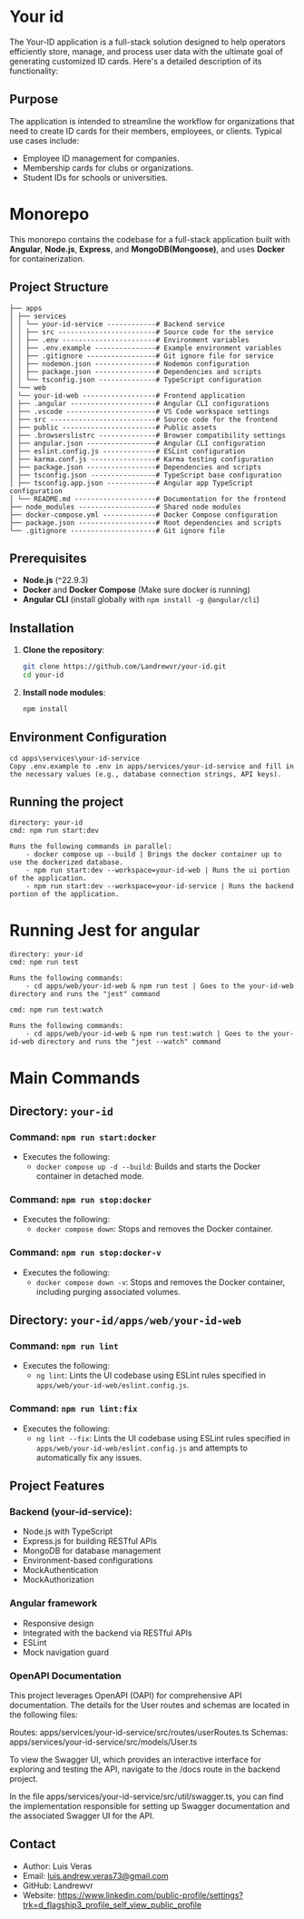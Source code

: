 
# Your id

The Your-ID application is a full-stack solution designed to help operators efficiently store, manage, and process user data with the ultimate goal of generating customized ID cards. Here's a detailed description of its functionality:

## Purpose

The application is intended to streamline the workflow for organizations that need to create ID cards for their members, employees, or clients. Typical use cases include:

- Employee ID management for companies.
- Membership cards for clubs or organizations.
- Student IDs for schools or universities.

# Monorepo

This monorepo contains the codebase for a full-stack application built with **Angular**, **Node.js**, **Express**, and **MongoDB(Mongoose)**, and uses **Docker** for containerization.

## Project Structure
    ├── apps 
    │ ├── services 
    │ │ └── your-id-service ------------# Backend service 
    │ │ ├── src ------------------------# Source code for the service 
    │ │ ├── .env -----------------------# Environment variables 
    │ │ ├── .env.example ---------------# Example environment variables 
    │ │ ├── .gitignore -----------------# Git ignore file for service 
    │ │ ├── nodemon.json ---------------# Nodemon configuration 
    │ │ ├── package.json ---------------# Dependencies and scripts 
    │ │ └── tsconfig.json --------------# TypeScript configuration 
    │ └── web 
    │ └── your-id-web ------------------# Frontend application 
    │ ├── .angular ---------------------# Angular CLI configurations 
    │ ├── .vscode ----------------------# VS Code workspace settings 
    │ ├── src --------------------------# Source code for the frontend 
    │ ├── public -----------------------# Public assets 
    │ ├── .browserslistrc --------------# Browser compatibility settings 
    │ ├── angular.json -----------------# Angular CLI configuration 
    │ ├── eslint.config.js -------------# ESLint configuration 
    │ ├── karma.conf.js ----------------# Karma testing configuration 
    │ ├── package.json -----------------# Dependencies and scripts 
    │ ├── tsconfig.json ----------------# TypeScript base configuration 
    │ ├── tsconfig.app.json ------------# Angular app TypeScript configuration 
    │ └── README.md --------------------# Documentation for the frontend 
    ├── node_modules -------------------# Shared node modules 
    ├── docker-compose.yml -------------# Docker Compose configuration 
    ├── package.json -------------------# Root dependencies and scripts 
    └── .gitignore ---------------------# Git ignore file

## Prerequisites

- **Node.js** (^22.9.3)
- **Docker** and **Docker Compose** (Make sure docker is running)
- **Angular CLI** (install globally with `npm install -g @angular/cli`)

## Installation

1. **Clone the repository**:

   ```bash
   git clone https://github.com/Landrewvr/your-id.git
   cd your-id

2. **Install node modules**:

    ```bash
    npm install

## Environment Configuration
    
    cd apps\services\your-id-service
    Copy .env.example to .env in apps/services/your-id-service and fill in the necessary values (e.g., database connection strings, API keys).


## Running the project

    directory: your-id
    cmd: npm run start:dev

    Runs the following commands in parallel:
        - docker compose up --build | Brings the docker container up to use the dockerized database.
        - npm run start:dev --workspace=your-id-web | Runs the ui portion of the application.
        - npm run start:dev --workspace=your-id-service | Runs the backend portion of the application.

# Running Jest for angular

    directory: your-id
    cmd: npm run test

    Runs the following commands:
        - cd apps/web/your-id-web & npm run test | Goes to the your-id-web directory and runs the "jest" command

    cmd: npm run test:watch

    Runs the following commands:
        - cd apps/web/your-id-web & npm run test:watch | Goes to the your-id-web directory and runs the "jest --watch" command


# Main Commands

## Directory: `your-id`

### Command: `npm run start:docker`
- Executes the following:
  - `docker compose up -d --build`: Builds and starts the Docker container in detached mode.

### Command: `npm run stop:docker`
- Executes the following:
  - `docker compose down`: Stops and removes the Docker container.

### Command: `npm run stop:docker-v`
- Executes the following:
  - `docker compose down -v`: Stops and removes the Docker container, including purging associated volumes.

## Directory: `your-id/apps/web/your-id-web`

### Command: `npm run lint`
- Executes the following:
  - `ng lint`: Lints the UI codebase using ESLint rules specified in `apps/web/your-id-web/eslint.config.js`.

### Command: `npm run lint:fix`
- Executes the following:
  - `ng lint --fix`: Lints the UI codebase using ESLint rules specified in `apps/web/your-id-web/eslint.config.js` and attempts to automatically fix any issues.

    
## Project Features

### Backend (your-id-service):

- Node.js with TypeScript
- Express.js for building RESTful APIs
- MongoDB for database management
- Environment-based configurations
- MockAuthentication
- MockAuthorization

### Angular framework

- Responsive design
- Integrated with the backend via RESTful APIs
- ESLint
- Mock navigation guard

### OpenAPI Documentation

This project leverages OpenAPI (OAPI) for comprehensive API documentation. The details for the User routes and schemas are located in the following files:

Routes: apps/services/your-id-service/src/routes/userRoutes.ts
Schemas: apps/services/your-id-service/src/models/User.ts

To view the Swagger UI, which provides an interactive interface for exploring and testing the API, navigate to the /docs route in the backend project.

In the file apps/services/your-id-service/src/util/swagger.ts, you can find the implementation responsible for setting up Swagger documentation and the associated Swagger UI for the API.

## Contact

- Author: Luis Veras
- Email: luis.andrew.veras73@gmail.com
- GitHub: Landrewvr
- Website: https://www.linkedin.com/public-profile/settings?trk=d_flagship3_profile_self_view_public_profile
